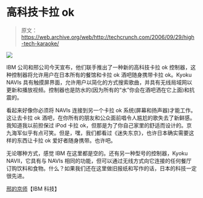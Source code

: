 # 高科技卡拉 ok

> 原文：<https://web.archive.org/web/http://techcrunch.com/2006/09/29/high-tech-karaoke/>

![](img/88a32666d26ff98e368680b8272dfa55.png)

IBM 公司和邢公司今天宣布，他们联手推出了一种新的高科技卡拉 ok 控制器，这种控制器将允许用户在日本所有的餐馆和卡拉 ok 酒吧随身携带卡拉 ok。Kyoku NAVIs 具有触摸屏界面，允许用户以简化的方式搜索歌曲，并具有无线局域网以更新和播放视频。控制器也是防水的(因为所有的“水”你会在酒吧洒在它上面)和抗震的。

看起来好像你必须将 NAVIs 连接到另一个卡拉 ok 系统(屏幕和扬声器)才能工作。这让去卡拉 ok 酒吧，在你所有的朋友和公众面前唱令人尴尬的歌失去了新鲜感。我知道我以前担保过 iPod 卡拉 ok，但那是为了你自己家里的舒适而设计的。京九海军似乎有点可笑。但是，嘿，我们都看过《迷失东京》，也许日本确实需要这样的东西让卡拉 ok 爱好者随身携带。也许吧。

无论哪种方式，感觉 IBM 在这里都是空的。还有另一种型号的控制器，Kyoku NAVII，它具有与 NAVIs 相同的功能，但可以通过无线方式向它连接的任何餐厅订购饮料和食物。什么？如果我们还在这里做旧报纸和写作的话，日本的科技一定很先进。

[邢的京师](https://web.archive.org/web/20201125145956/http://www.ibm.com/technology)【IBM 科技】